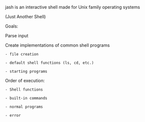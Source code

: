 jash is an interactive shell made for Unix family operating systems

(Just Another Shell)


Goals:

Parse input

Create implementations of common shell programs

    - file creation 

    - default shell functions (ls, cd, etc.)

    - starting programs


Order of execution:

    - Shell functions

    - built-in commands

    - normal programs

    - error

